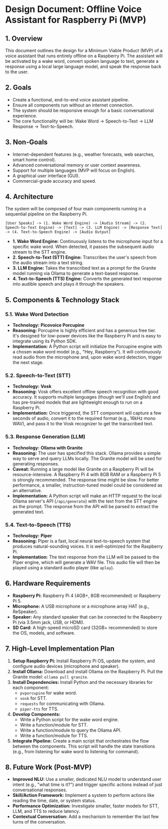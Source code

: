 # Design Document: Offline Voice Assistant for Raspberry Pi (MVP)

## 1. Overview

This document outlines the design for a Minimum Viable Product (MVP) of a voice assistant that runs entirely offline on a Raspberry Pi. The assistant will be activated by a wake word, convert spoken language to text, generate a response using a local large language model, and speak the response back to the user.

## 2. Goals

*   Create a functional, end-to-end voice assistant pipeline.
*   Ensure all components run without an internet connection.
*   The system should be responsive enough for a basic conversational experience.
*   The core functionality will be: Wake Word -> Speech-to-Text -> LLM Response -> Text-to-Speech.

## 3. Non-Goals

*   Internet-dependent features (e.g., weather forecasts, web searches, smart home control).
*   Advanced conversational memory or user context awareness.
*   Support for multiple languages (MVP will focus on English).
*   A graphical user interface (GUI).
*   Commercial-grade accuracy and speed.

## 4. Architecture

The system will be composed of four main components running in a sequential pipeline on the Raspberry Pi.

```
[User Speaks] -> (1. Wake Word Engine) -> [Audio Stream] -> (2. Speech-to-Text Engine) -> [Text] -> (3. LLM Engine) -> [Response Text] -> (4. Text-to-Speech Engine) -> [Audio Output]
```

*   **1. Wake Word Engine:** Continuously listens to the microphone input for a specific wake word. When detected, it passes the subsequent audio stream to the STT engine.
*   **2. Speech-to-Text (STT) Engine:** Transcribes the user's speech from the audio stream into a text string.
*   **3. LLM Engine:** Takes the transcribed text as a prompt for the Granite model running via Ollama to generate a text-based response.
*   **4. Text-to-Speech (TTS) Engine:** Converts the generated text response into audible speech and plays it through the speakers.

## 5. Components & Technology Stack

### 5.1. Wake Word Detection

*   **Technology:** **Picovoice Porcupine**
*   **Reasoning:** Porcupine is highly efficient and has a generous free tier. It's designed for low-power devices like the Raspberry Pi and is easy to integrate using its Python SDK.
*   **Implementation:** A Python script will initialize the Porcupine engine with a chosen wake word model (e.g., "Hey, Raspberry"). It will continuously read audio from the microphone and, upon wake word detection, trigger the next stage.

### 5.2. Speech-to-Text (STT)

*   **Technology:** **Vosk**
*   **Reasoning:** Vosk offers excellent offline speech recognition with good accuracy. It supports multiple languages (though we'll use English) and has pre-trained models that are lightweight enough to run on a Raspberry Pi.
*   **Implementation:** Once triggered, the STT component will capture a few seconds of audio, convert it to the required format (e.g., 16kHz mono WAV), and pass it to the Vosk recognizer to get the transcribed text.

### 5.3. Response Generation (LLM)

*   **Technology:** **Ollama with Granite**
*   **Reasoning:** The user has specified this stack. Ollama provides a simple way to serve and query LLMs locally. The Granite model will be used for generating responses.
*   **Caveat:** Running a large model like Granite on a Raspberry Pi will be resource-intensive. A Raspberry Pi 4 with 8GB RAM or a Raspberry Pi 5 is strongly recommended. The response time might be slow. For better performance, a smaller, instruction-tuned model could be considered as an alternative.
*   **Implementation:** A Python script will make an HTTP request to the local Ollama server's API (`/api/generate`) with the text from the STT engine as the prompt. The response from the API will be parsed to extract the generated text.

### 5.4. Text-to-Speech (TTS)

*   **Technology:** **Piper**
*   **Reasoning:** Piper is a fast, local neural text-to-speech system that produces natural-sounding voices. It is well-optimized for the Raspberry Pi.
*   **Implementation:** The text response from the LLM will be passed to the Piper engine, which will generate a WAV file. This audio file will then be played using a standard audio player (like `aplay`).

## 6. Hardware Requirements

*   **Raspberry Pi:** Raspberry Pi 4 (4GB+, 8GB recommended) or Raspberry Pi 5.
*   **Microphone:** A USB microphone or a microphone array HAT (e.g., ReSpeaker).
*   **Speaker:** Any standard speaker that can be connected to the Raspberry Pi (via 3.5mm jack, USB, or HDMI).
*   **SD Card:** A high-speed microSD card (32GB+ recommended) to store the OS, models, and software.

## 7. High-Level Implementation Plan

1.  **Setup Raspberry Pi:** Install Raspberry Pi OS, update the system, and configure audio devices (microphone and speaker).
2.  **Install Ollama:** Download and install Ollama on the Raspberry Pi. Pull the Granite model: `ollama pull granite`.
3.  **Install Dependencies:** Install Python and the necessary libraries for each component:
    *   `pvporcupine` for wake word.
    *   `vosk` for STT.
    *   `requests` for communicating with Ollama.
    *   `piper-tts` for TTS.
4.  **Develop Components:**
    *   Write a Python script for the wake word engine.
    *   Write a function/module for STT.
    *   Write a function/module to query the Ollama API.
    *   Write a function/module for TTS.
5.  **Integrate Pipeline:** Create a main script that orchestrates the flow between the components. This script will handle the state transitions (e.g., from listening for wake word to listening for command).

## 8. Future Work (Post-MVP)

*   **Improved NLU:** Use a smaller, dedicated NLU model to understand user intent (e.g., "what time is it?") and trigger specific actions instead of just conversational responses.
*   **Skill/Action Framework:** Implement a system to perform actions like reading the time, date, or system status.
*   **Performance Optimization:** Investigate smaller, faster models for STT, LLM, and TTS to reduce latency.
*   **Contextual Conversation:** Add a mechanism to remember the last few turns of the conversation.

